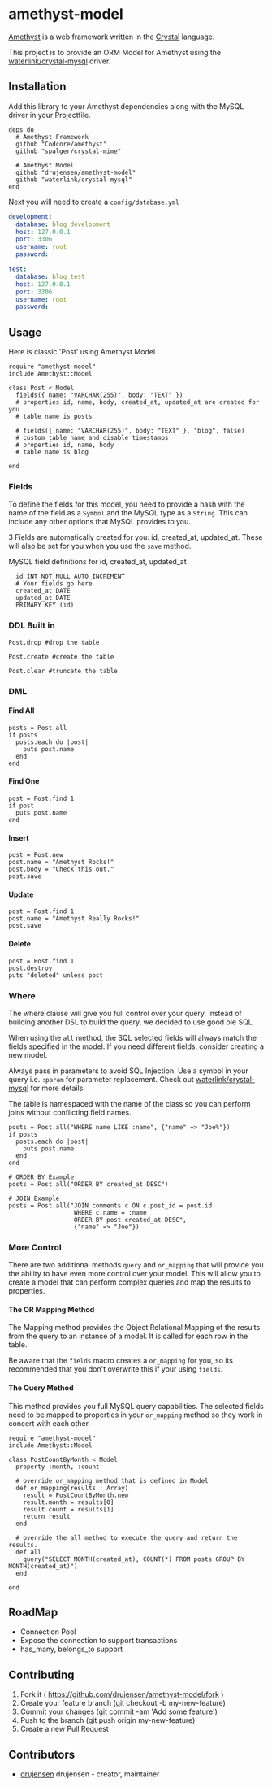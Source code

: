 # amethyst-model

[Amethyst](https://github.com/Codcore/amethyst) is a web framework written in
the [Crystal](https://github.com/manastech/crystal) language. 

This project is to provide an ORM Model for Amethyst using the
[waterlink/crystal-mysql](https://github.com/waterlink/crystal-mysql) driver.

## Installation

Add this library to your Amethyst dependencies along with the MySQL driver in
your Projectfile.

```crystal
deps do
  # Amethyst Framework
  github "Codcore/amethyst"
  github "spalger/crystal-mime"

  # Amethyst Model
  github "drujensen/amethyst-model"
  github "waterlink/crystal-mysql"
end
```

Next you will need to create a `config/database.yml`

```yaml
development: 
  database: blog_development
  host: 127.0.0.1
  port: 3306
  username: root
  password: 

test: 
  database: blog_test
  host: 127.0.0.1
  port: 3306
  username: root
  password: 

```

## Usage

Here is classic 'Post' using Amethyst Model

```crystal
require "amethyst-model"
include Amethyst::Model

class Post < Model
  fields({ name: "VARCHAR(255)", body: "TEXT" })
  # properties id, name, body, created_at, updated_at are created for you
  # table name is posts

  # fields({ name: "VARCHAR(255)", body: "TEXT" }, "blog", false)
  # custom table name and disable timestamps
  # properties id, name, body
  # table name is blog

end

```
### Fields

To define the fields for this model, you need to provide a hash with the name
of the field as a `Symbol` and the MySQL type as a `String`.  This can include
any other options that MySQL provides to you.  

3 Fields are automatically created for you:  id, created_at, updated_at.
These will also be set for you when you use the `save` method.

MySQL field definitions for id, created_at, updated_at

```mysql
  id INT NOT NULL AUTO_INCREMENT
  # Your fields go here
  created_at DATE
  updated_at DATE 
  PRIMARY KEY (id)
```

### DDL Built in

```crystal
Post.drop #drop the table

Post.create #create the table

Post.clear #truncate the table
```

### DML

#### Find All

```crystal
posts = Post.all
if posts
  posts.each do |post|
    puts post.name
  end
end
```

#### Find One

```crystal
post = Post.find 1
if post
  puts post.name
end
```

#### Insert

```crystal
post = Post.new
post.name = "Amethyst Rocks!"
post.body = "Check this out."
post.save
```

#### Update

```crystal
post = Post.find 1
post.name = "Amethyst Really Rocks!"
post.save
```

#### Delete

```crystal
post = Post.find 1
post.destroy
puts "deleted" unless post
```

### Where 

The where clause will give you full control over your query. Instead of
building another DSL to build the query, we decided to use good ole SQL.

When using the `all` method, the SQL selected fields will always match the
fields specified in the model.  If you need different fields, consider
creating a new model.

Always pass in parameters to avoid SQL Injection.  Use a symbol in your query
i.e. `:param` for parameter replacement.  Check out
[waterlink/crystal-mysql](https://github.com/waterlink/crystal-mysql) for more
details.

The table is namespaced with the name of the class so you can perform joins
without conflicting field names.

```crystal
posts = Post.all("WHERE name LIKE :name", {"name" => "Joe%"})
if posts
  posts.each do |post|
    puts post.name
  end
end

# ORDER BY Example
posts = Post.all("ORDER BY created_at DESC")

# JOIN Example
posts = Post.all("JOIN comments c ON c.post_id = post.id 
                  WHERE c.name = :name 
                  ORDER BY post.created_at DESC", 
                  {"name" => "Joe"})

```

### More Control

There are two additional methods `query` and `or_mapping` that will provide you
the ability to have even more control over your model.  This will allow you to
create a model that can perform complex queries and map the results to
properties.

#### The OR Mapping Method
The Mapping method provides the Object Relational Mapping of the results from
the query to an instance of a model.  It is called for each row in the table.  

Be aware that the `fields` macro creates a `or_mapping` for you, so its
recommended that you don't overwrite this if your using `fields`.  

#### The Query Method
This method provides you full MySQL query capabilities.  The selected fields
need to be mapped to properties in your `or_mapping` method so they work in
concert with each other.

```crystal
require "amethyst-model"
include Amethyst::Model

class PostCountByMonth < Model
  property :month, :count

  # override or_mapping method that is defined in Model
  def or_mapping(results : Array)
    result = PostCountByMonth.new
    result.month = results[0]
    result.count = results[1]
    return result
  end

  # override the all method to execute the query and return the results.
  def all
    query("SELECT MONTH(created_at), COUNT(*) FROM posts GROUP BY MONTH(created_at)")
  end

end

```

## RoadMap
- Connection Pool
- Expose the connection to support transactions
- has_many, belongs_to support

## Contributing

1. Fork it ( https://github.com/drujensen/amethyst-model/fork )
2. Create your feature branch (git checkout -b my-new-feature)
3. Commit your changes (git commit -am 'Add some feature')
4. Push to the branch (git push origin my-new-feature)
5. Create a new Pull Request

## Contributors

- [drujensen](https://github.com/drujensen) drujensen - creator, maintainer

